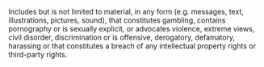 Includes but is not limited to material, in any form (e.g. messages, text, illustrations, pictures, sound), that constitutes gambling, contains pornography or is sexually explicit, or advocates violence, extreme views, civil disorder, discrimination or is offensive, derogatory, defamatory, harassing or that constitutes a breach of any intellectual property rights or third-party rights.